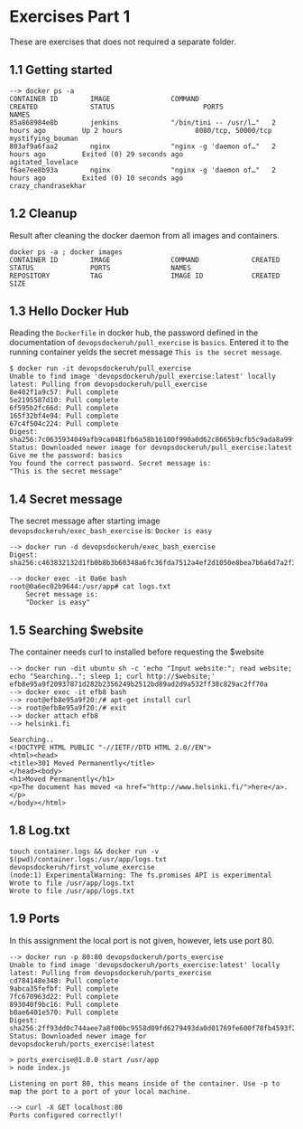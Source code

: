 # Exercises Part 1
These are exercises that does not required a separate folder.

## 1.1 Getting started
```
--> docker ps -a
CONTAINER ID        IMAGE               COMMAND                  CREATED             STATUS                      PORTS                 NAMES
85a868984e8b        jenkins             "/bin/tini -- /usr/l…"   2 hours ago         Up 2 hours                  8080/tcp, 50000/tcp   mystifying_bouman
803af9a6faa2        nginx               "nginx -g 'daemon of…"   2 hours ago         Exited (0) 29 seconds ago                         agitated_lovelace
f6ae7ee8b93a        nginx               "nginx -g 'daemon of…"   2 hours ago         Exited (0) 10 seconds ago                         crazy_chandrasekhar
```
## 1.2 Cleanup
Result after cleaning the docker daemon from all images and containers.
```
docker ps -a ; docker images
CONTAINER ID        IMAGE               COMMAND             CREATED             STATUS              PORTS               NAMES
REPOSITORY          TAG                 IMAGE ID            CREATED             SIZE

```

## 1.3 Hello Docker Hub
Reading the `Dockerfile` in docker hub, the password defined in the documentation of `devopsdockeruh/pull_exercise` is `basics`. Entered it to the running 
container yelds the secret message `This is the secret message`.
```
$ docker run -it devopsdockeruh/pull_exercise
Unable to find image 'devopsdockeruh/pull_exercise:latest' locally
latest: Pulling from devopsdockeruh/pull_exercise
8e402f1a9c57: Pull complete 
5e2195587d10: Pull complete 
6f595b2fc66d: Pull complete 
165f32bf4e94: Pull complete 
67c4f504c224: Pull complete 
Digest: sha256:7c0635934049afb9ca0481fb6a58b16100f990a0d62c8665b9cfb5c9ada8a99f
Status: Downloaded newer image for devopsdockeruh/pull_exercise:latest
Give me the password: basics
You found the correct password. Secret message is:
"This is the secret message"
```

## 1.4 Secret message
The secret message after starting image `devopsdockeruh/exec_bash_exercise` is: `Docker is easy`
```
--> docker run -d devopsdockeruh/exec_bash_exercise
Digest: sha256:c463832132d1fb0b8b3b60348a6fc36fda7512a4ef2d1050e8bea7b6a6d7a2f3

--> docker exec -it 0a6e bash
root@0a6ec02b9644:/usr/app# cat logs.txt 
	Secret message is:
	"Docker is easy"
```		

## 1.5 Searching $website
The container needs curl to installed before requesting the $website
```
--> docker run -dit ubuntu sh -c 'echo "Input website:"; read website; echo "Searching.."; sleep 1; curl http://$website;'
efb8e95a9f20937871d282b2356249b2512bd89ad2d9a532ff38c829ac2ff70a
--> docker exec -it efb8 bash
--> root@efb8e95a9f20:/# apt-get install curl
--> root@efb8e95a9f20:/# exit
--> docker attach efb8
--> helsinki.fi

Searching..
<!DOCTYPE HTML PUBLIC "-//IETF//DTD HTML 2.0//EN">
<html><head>
<title>301 Moved Permanently</title>
</head><body>
<h1>Moved Permanently</h1>
<p>The document has moved <a href="http://www.helsinki.fi/">here</a>.</p>
</body></html>
```

## 1.8 Log.txt
```
touch container.logs && docker run -v $(pwd)/container.logs:/usr/app/logs.txt devopsdockeruh/first_volume_exercise
(node:1) ExperimentalWarning: The fs.promises API is experimental
Wrote to file /usr/app/logs.txt
Wrote to file /usr/app/logs.txt
```

## 1.9 Ports
In this assignment the local port is not given, however, lets use port 80.
```
--> docker run -p 80:80 devopsdockeruh/ports_exercise
Unable to find image 'devopsdockeruh/ports_exercise:latest' locally
latest: Pulling from devopsdockeruh/ports_exercise
cd784148e348: Pull complete 
9abca35fefbf: Pull complete 
7fc670963d22: Pull complete 
893040f9bc16: Pull complete 
b0ae6401e570: Pull complete 
Digest: sha256:2ff93dd0c744aee7a8f00bc9558d09fd6279493da0d01769fe600f78fb4593f2
Status: Downloaded newer image for devopsdockeruh/ports_exercise:latest

> ports_exercise@1.0.0 start /usr/app
> node index.js

Listening on port 80, this means inside of the container. Use -p to map the port to a port of your local machine.

--> curl -X GET localhost:80
Ports configured correctly!!
```


































